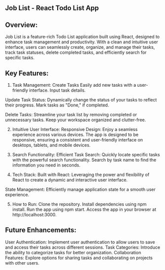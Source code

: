 ## Job List - React Todo List App
## Overview:
Job List is a feature-rich Todo List application built using React, designed to enhance task management and productivity. With a clean and intuitive user interface, users can seamlessly create, organize, and manage their tasks, track task statuses, delete completed tasks, and efficiently search for specific tasks.

## Key Features:
1. Task Management:
Create Tasks Easily add new tasks with a user-friendly interface. Input task details.

Update Task Status: Dynamically change the status of your tasks to reflect their progress. Mark tasks as "Done," if completed.

Delete Tasks: Streamline your task list by removing completed or unnecessary tasks. Keep your workspace organized and clutter-free.

2. Intuitive User Interface:
Responsive Design: Enjoy a seamless experience across various devices. The app is designed to be responsive, ensuring a consistent and user-friendly interface on desktops, tablets, and mobile devices.

3. Search Functionality:
Efficient Task Search: Quickly locate specific tasks with the powerful search functionality. Search by task name to find the information you need in seconds.

4. Tech Stack:
Built with React: Leveraging the power and flexibility of React to create a dynamic and interactive user interface.

State Management: Efficiently manage application state for a smooth user experience.

5. How to Run:
Clone the repository.
Install dependencies using npm install.
Run the app using npm start.
Access the app in your browser at http://localhost:3000.

## Future Enhancements:
User Authentication: Implement user authentication to allow users to save and access their tasks across different sessions.
Task Categories: Introduce the ability to categorize tasks for better organization.
Collaboration Features: Explore options for sharing tasks and collaborating on projects with other users.